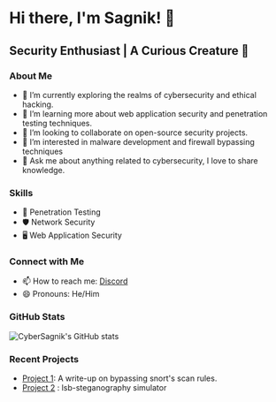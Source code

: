 # Hi there, I'm Sagnik! 👋
## Security Enthusiast | A Curious Creature  🤔 
### About Me
- 🔭 I’m currently exploring the realms of cybersecurity and ethical hacking.
- 🌱 I’m learning more about web application security and penetration testing techniques.
- 👯 I’m looking to collaborate on open-source security projects.
- 🤔 I’m interested in malware development and firewall bypassing techniques
- 💬 Ask me about anything related to cybersecurity, I love to share knowledge.

### Skills
- 🔐 Penetration Testing
- 🛡️ Network Security
- 🖥️ Web Application Security

### Connect with Me
- 📫 How to reach me: [Discord](https://www.discord.com/users/sagnik_chandra_ray)
- 😄 Pronouns: He/Him

### GitHub Stats
![CyberSagnik's GitHub stats](https://github-readme-stats.vercel.app/api?username=cybersagnik&show_icons=true&theme=dark)

### Recent Projects
- [Project 1](https://github.com/cybersagnik/project-1): A write-up on bypassing snort's scan rules.
- [Project 2](https://github.com/cybersagnik/lsb-steganography-tool) : lsb-steganography simulator

